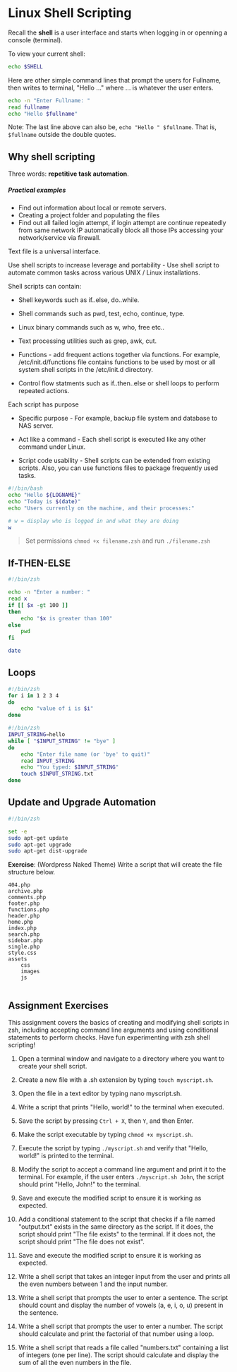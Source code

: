 # Linux Shell Scripting
<!-- https://bash.cyberciti.biz/guide/Main_Page -->

Recall the __shell__ is a user interface and starts when logging in or openning a console (terminal).  

To view your current shell:

```zsh
echo $SHELL
```

Here are other simple command lines that prompt the users for Fullname, then writes to terminal, "Hello ..." where ... is whatever the user enters.

```zsh
echo -n "Enter Fullname: " 
read fullname
echo "Hello $fullname"
```
Note: The last line above can also be, `echo "Hello " $fullname`.  That is, `$fullname` outside the double quotes. 






## Why shell scripting

Three words: __repetitive task automation__.

##### Practical examples

- Find out information about local or remote servers.
- Creating a project folder and populating the files
- Find out all failed login attempt, if login attempt are continue repeatedly from same network IP automatically block all those IPs accessing your network/service via firewall.












Text file is a universal interface.

Use shell scripts to increase leverage and portability - Use shell script to automate common tasks across various UNIX / Linux installations.



Shell scripts can contain:

- Shell keywords such as if..else, do..while.

- Shell commands such as pwd, test, echo, continue, type.

- Linux binary commands such as w, who, free etc..

- Text processing utilities such as grep, awk, cut.

- Functions - add frequent actions together via functions. For example, /etc/init.d/functions file contains functions to be used by most or all system shell scripts in the /etc/init.d directory.

- Control flow statments such as if..then..else or shell loops to perform repeated actions.





Each script has purpose

- Specific purpose - For example, backup file system and database to NAS server.

- Act like a command - Each shell script is executed like any other command under Linux.

- Script code usability - Shell scripts can be extended from existing scripts. Also, you can use functions files to package frequently used tasks.



```zsh
#!/bin/bash
echo "Hello ${LOGNAME}"
echo "Today is $(date)"
echo "Users currently on the machine, and their processes:"

# w = display who is logged in and what they are doing
w  
```

> Set permissions `chmod +x filename.zsh` and run `./filename.zsh`



## If-THEN-ELSE
```zsh
#!/bin/zsh

echo -n "Enter a number: "
read x
if [[ $x -gt 100 ]]
then
	echo "$x is greater than 100"
else
	pwd
fi

date
```



## Loops

```zsh
#!/bin/zsh
for i in 1 2 3 4
do
	echo "value of i is $i"
done
```

 

```zsh
#!/bin/zsh
INPUT_STRING=hello
while [ "$INPUT_STRING" != "bye" ]
do
	echo "Enter file name (or 'bye' to quit)"
	read INPUT_STRING
	echo "You typed: $INPUT_STRING"
	touch $INPUT_STRING.txt
done
```



## Update and Upgrade Automation

```zsh
#!/bin/zsh

set -e
sudo apt-get update
sudo apt-get upgrade
sudo apt-get dist-upgrade
```



__Exercise__: (Wordpress Naked Theme) Write a script that will create the file structure below. 

```
404.php
archive.php
comments.php
footer.php
functions.php
header.php
home.php
index.php
search.php
sidebar.php
single.php
style.css
assets
	css
	images
	js
	
```



## Assignment Exercises

This assignment covers the basics of creating and modifying shell scripts in zsh, including accepting command line arguments and using conditional statements to perform checks. Have fun experimenting with zsh shell scripting!


1. Open a terminal window and navigate to a directory where you want to create your shell script.

2. Create a new file with a .sh extension by typing `touch myscript.sh`.

3. Open the file in a text editor by typing nano myscript.sh.

4. Write a script that prints "Hello, world!" to the terminal when executed.

5. Save the script by pressing `Ctrl + X`, then `Y`, and then Enter.

6. Make the script executable by typing `chmod +x myscript.sh`.

7. Execute the script by typing `./myscript.sh` and verify that "Hello, world!" is printed to the terminal.

8. Modify the script to accept a command line argument and print it to the terminal. For example, if the user enters `./myscript.sh John`, the script should print "Hello, John!" to the terminal.

9. Save and execute the modified script to ensure it is working as expected.

10. Add a conditional statement to the script that checks if a file named "output.txt" exists in the same directory as the script. If it does, the script should print "The file exists" to the terminal. If it does not, the script should print "The file does not exist".

11. Save and execute the modified script to ensure it is working as expected.

12. Write a shell script that takes an integer input from the user and prints all the even numbers between 1 and the input number.

13. Write a shell script that prompts the user to enter a sentence. The script should count and display the number of vowels (a, e, i, o, u) present in the sentence.

14. Write a shell script that prompts the user to enter a number. The script should calculate and print the factorial of that number using a loop.

15. Write a shell script that reads a file called "numbers.txt" containing a list of integers (one per line). The script should calculate and display the sum of all the even numbers in the file.
